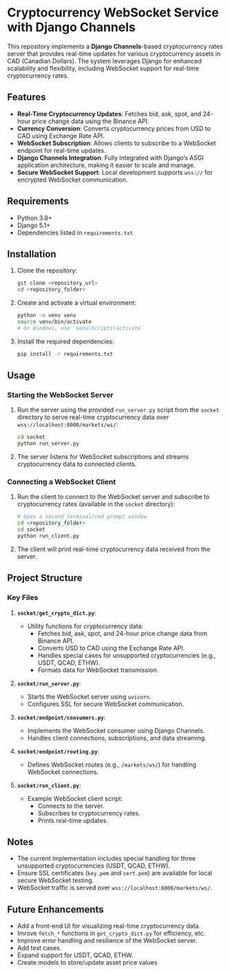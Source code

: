 
# Cryptocurrency WebSocket Service with Django Channels

This repository implements a **Django Channels**-based cryptocurrency rates server that provides real-time updates for various cryptocurrency assets in CAD (Canadian Dollars). The system leverages Django for enhanced scalability and flexibility, including WebSocket support for real-time cryptocurrency rates.

## Features

- **Real-Time Cryptocurrency Updates**: Fetches bid, ask, spot, and 24-hour price change data using the Binance API.
- **Currency Conversion**: Converts cryptocurrency prices from USD to CAD using Exchange Rate API.
- **WebSocket Subscription**: Allows clients to subscribe to a WebSocket endpoint for real-time updates.
- **Django Channels Integration**: Fully integrated with Django’s ASGI application architecture, making it easier to scale and manage.
- **Secure WebSocket Support**: Local development supports `wss://` for encrypted WebSocket communication.

## Requirements

- Python 3.8+
- Django 5.1+
- Dependencies listed in `requirements.txt`

## Installation

1. Clone the repository:

   ```bash
   git clone <repository_url>
   cd <repository_folder>
   ```

2. Create and activate a virtual environment:

   ```bash
   python -m venv venv
   source venv/bin/activate  
   # On Windows, use `venv\Scripts\activate`
   ```

3. Install the required dependencies:

   ```bash
   pip install -r requirements.txt
   ```

## Usage

### Starting the WebSocket Server

1. Run the server using the provided `run_server.py` script from the `socket` directory to serve real-time cryptocurrency data over `wss://localhost:8000/markets/ws/`:

   ```bash
   cd socket
   python run_server.py
   ```

2. The server listens for WebSocket subscriptions and streams cryptocurrency data to connected clients.

### Connecting a WebSocket Client

1. Run the client to connect to the WebSocket server and subscribe to cryptocurrency rates (available in the `socket` directory):

   ```bash
   # Open a second terminal/cmd prompt window
   cd <repository_folder>
   cd socket
   python run_client.py
   ```

2. The client will print real-time cryptocurrency data received from the server.


## Project Structure

### Key Files

1. **`socket/get_crypto_dict.py`**:
   - Utility functions for cryptocurrency data:
     - Fetches bid, ask, spot, and 24-hour price change data from Binance API.
     - Converts USD to CAD using the Exchange Rate API.
     - Handles special cases for unsupported cryptocurrencies (e.g., USDT, QCAD, ETHW).
     - Formats data for WebSocket transmission.

2. **`socket/run_server.py`**:
   - Starts the WebSocket server using `uvicorn`.
   - Configures SSL for secure WebSocket communication.

3. **`socket/endpoint/consumers.py`**:
   - Implements the WebSocket consumer using Django Channels.
   - Handles client connections, subscriptions, and data streaming.

4. **`socket/endpoint/routing.py`**:
   - Defines WebSocket routes (e.g., `/markets/ws/`) for handling WebSocket connections.

5. **`socket/run_client.py`**:
   - Example WebSocket client script:
     - Connects to the server.
     - Subscribes to cryptocurrency rates.
     - Prints real-time updates.

## Notes

- The current implementation includes special handling for three unsupported cryptocurrencies (USDT, QCAD, ETHW).
- Ensure SSL certificates (`key.pem` and `cert.pem`) are available for local secure WebSocket testing.
- WebSocket traffic is served over `wss://localhost:8000/markets/ws/`.

## Future Enhancements

- Add a front-end UI for visualizing real-time cryptocurrency data.
- Imrove `fetch_*` functions in `get_crypto_dict.py` for efficiency, etc. 
- Improve error handling and resilience of the WebSocket server.
- Add test cases.
- Expand support for USDT, QCAD, ETHW. 
- Create models to store/update asset price values
